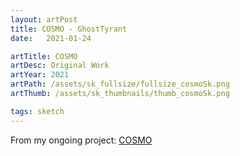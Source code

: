 ```yaml
---
layout: artPost
title: COSMO - GhostTyrant
date:   2021-01-24

artTitle: COSMO
artDesc: Original Work
artYear: 2021
artPath: /assets/sk_fullsize/fullsize_cosmoSk.png
artThumb: /assets/sk_thumbnails/thumb_cosmoSk.png

tags: sketch
---
```


From my ongoing project: [COSMO]({{site.baseurl}}/2021/12/31/cosmo.html)